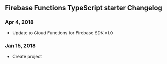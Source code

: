 ## Firebase Functions TypeScript starter Changelog

<a name="Apr 4, 2018"></a>
### Apr 4, 2018
* Update to Cloud Functions for Firebase SDK v1.0

<a name="Jan 15, 2018"></a>
### Jan 15, 2018
* Create project
